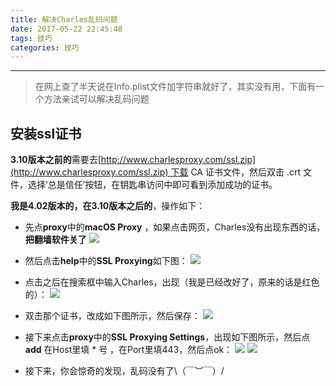 ```yaml
---
title: 解决Charles乱码问题
date: 2017-05-22 22:45:48
tags: 技巧
categories: 技巧
---
```


----

>在网上查了半天说在Info.plist文件加字符串就好了，其实没有用，下面有一个方法亲试可以解决乱码问题

<!--more-->

## 安装ssl证书
**3.10版本之前的**需要去[http://www.charlesproxy.com/ssl.zip](http://www.charlesproxy.com/ssl.zip) 下载 CA 证书文件，然后双击 .crt 文件，选择‘总是信任’按钮，在钥匙串访问中即可看到添加成功的证书。 

**我是4.02版本的，在3.10版本之后的**，操作如下：

* 先点**proxy**中的**macOS Proxy** ，如果点击网页，Charles没有出现东西的话，**把翻墙软件关了**
![](http://upload-images.jianshu.io/upload_images/5308475-a54d663becbba0de.png?imageMogr2/auto-orient/strip%7CimageView2/2/w/1240)

*  然后点击**help**中的**SSL Proxying**如下图：
![](http://upload-images.jianshu.io/upload_images/5308475-23376f5b87f5cebc.png?imageMogr2/auto-orient/strip%7CimageView2/2/w/1240)

* 点击之后在搜索框中输入Charles，出现（我是已经改好了，原来的话是红色的）：
![](http://upload-images.jianshu.io/upload_images/5308475-61b1c3be4d7b83d2.png?imageMogr2/auto-orient/strip%7CimageView2/2/w/1240)

* 双击那个证书，改成如下图所示，然后保存：
![](http://upload-images.jianshu.io/upload_images/5308475-c6844a5e46784c51.png?imageMogr2/auto-orient/strip%7CimageView2/2/w/1240)

* 接下来点击**proxy**中的**SSL Proxying  Settings**，出现如下图所示，然后点**add** 在Host里填 * 号 ，在Port里填443，然后点ok：
![](http://upload-images.jianshu.io/upload_images/5308475-a79e27352086fa0c.png?imageMogr2/auto-orient/strip%7CimageView2/2/w/1240)
![](http://upload-images.jianshu.io/upload_images/5308475-4ee2987c2d59d79d.png?imageMogr2/auto-orient/strip%7CimageView2/2/w/1240)



* 接下来，你会惊奇的发现，乱码没有了\（￣︶￣）/


